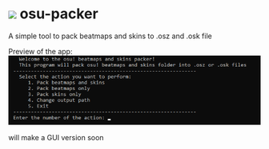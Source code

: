 # <img src="src/osupacker.ico" width="40"> osu-packer
A simple tool to pack beatmaps and skins to .osz and .osk file

Preview of the app:
![](src/preview.png)

will make a GUI version soon
